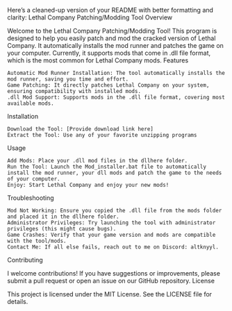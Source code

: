 Here’s a cleaned-up version of your README with better formatting and clarity:
Lethal Company Patching/Modding Tool
Overview

Welcome to the Lethal Company Patching/Modding Tool! This program is designed to help you easily patch and mod the cracked version of Lethal Company. It automatically installs the mod runner and patches the game on your computer. Currently, it supports mods that come in .dll file format, which is the most common for Lethal Company mods.
Features

    Automatic Mod Runner Installation: The tool automatically installs the mod runner, saving you time and effort.
    Game Patching: It directly patches Lethal Company on your system, ensuring compatibility with installed mods.
    .dll Mod Support: Supports mods in the .dll file format, covering most available mods.

Installation

    Download the Tool: [Provide download link here]
    Extract the Tool: Use any of your favorite unzipping programs

Usage

    Add Mods: Place your .dll mod files in the dllhere folder.
    Run the Tool: Launch the Mod_installer.bat file to automatically install the mod runner, your dll mods and patch the game to the needs of your computer.
    Enjoy: Start Lethal Company and enjoy your new mods!

Troubleshooting

    Mod Not Working: Ensure you copied the .dll file from the mods folder and placed it in the dllhere folder.
    Administrator Privileges: Try launching the tool with administrator privileges (this might cause bugs).
    Game Crashes: Verify that your game version and mods are compatible with the tool/mods.
    Contact Me: If all else fails, reach out to me on Discord: altknyyl.

Contributing

I welcome contributions! If you have suggestions or improvements, please submit a pull request or open an issue on our GitHub repository.
License

This project is licensed under the MIT License. See the LICENSE file for details.
